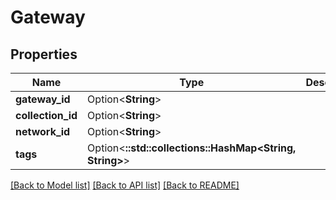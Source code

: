 # Gateway

## Properties

Name | Type | Description | Notes
------------ | ------------- | ------------- | -------------
**gateway_id** | Option<**String**> |  | [optional]
**collection_id** | Option<**String**> |  | [optional]
**network_id** | Option<**String**> |  | [optional]
**tags** | Option<**::std::collections::HashMap<String, String>**> |  | [optional]

[[Back to Model list]](../README.md#documentation-for-models) [[Back to API list]](../README.md#documentation-for-api-endpoints) [[Back to README]](../README.md)


